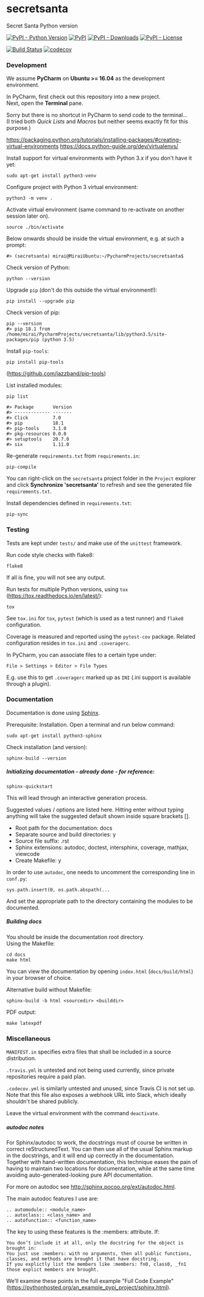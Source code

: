 # secretsanta
Secret Santa Python version

[![PyPI - Python Version](https://img.shields.io/pypi/pyversions/secretsanta.svg)](https://pypi.python.org/pypi/secretsanta)
[![PyPI](https://img.shields.io/pypi/v/secretsanta.svg)](https://pypi.python.org/pypi/secretsanta)
[![PyPI - Downloads](https://img.shields.io/pypi/dm/secretsanta.svg)](https://pypistats.org/packages/secretsanta)
[![PyPI - License](https://img.shields.io/pypi/l/secretsanta.svg)](https://pypi.python.org/pypi/secretsanta)

[![Build Status](https://travis-ci.org/miraisolutions/secretsanta.svg?branch=master)](https://travis-ci.org/miraisolutions/secretsanta)
[![codecov](https://codecov.io/gh/miraisolutions/secretsanta/branch/master/graph/badge.svg)](https://codecov.io/gh/miraisolutions/secretsanta)

### Development
We assume **PyCharm** on **Ubuntu >= 16.04** as the development environment.

In PyCharm, first check out this repository into a new project.  
Next, open the **Terminal** pane.

Sorry but there is no shortcut in PyCharm to send code to the terminal...  
(I tried both *Quick Lists* and *Macros* but neither seems exactly fit for this purpose.)

<https://packaging.python.org/tutorials/installing-packages/#creating-virtual-environments>
<https://docs.python-guide.org/dev/virtualenvs/>

Install support for virtual environments with Python 3.x if you don't have it yet:
```{bash, eval=FALSE}
sudo apt-get install python3-venv
```
Configure project with Python 3 virtual environment:
```{bash, eval=FALSE}
python3 -m venv .
```

Activate virtual environment (same command to re-activate on another session later on).
```{bash, eval=FALSE}
source ./bin/activate
```

Below onwards should be inside the virtual environment, e.g. at such a prompt:
```{bash, eval=FALSE}
#> (secretsanta) mirai@MiraiUbuntu:~/PycharmProjects/secretsanta$
```

Check version of Python:
```{bash, eval=FALSE}
python --version
```

Upgrade `pip` (don't do this outside the virtual environment!):
```{bash, eval=FALSE}
pip install --upgrade pip
```

Check version of pip:
```{bash, eval=FALSE}
pip --version
#> pip 18.1 from /home/mirai/PycharmProjects/secretsanta/lib/python3.5/site-packages/pip (python 3.5)
```

Install `pip-tools`:
```{bash, eval=FALSE}
pip install pip-tools
```
(<https://github.com/jazzband/pip-tools>)

List installed modules:
```{bash, eval=FALSE}
pip list
```
```
#> Package       Version
#> ------------- -------
#> Click         7.0    
#> pip           18.1   
#> pip-tools     3.1.0  
#> pkg-resources 0.0.0  
#> setuptools    20.7.0 
#> six           1.11.0 
```

Re-generate `requirements.txt` from `requirements.in`:
```{bash, eval=FALSE}
pip-compile
```
You can right-click on the `secretsanta` project folder in the `Project` explorer and click
**Synchronize 'secretsanta'** to refresh and see the generated file `requirements.txt`.

Install dependencies defined in `requirements.txt`:
```{bash, eval=FALSE}
pip-sync
```

### Testing
Tests are kept under `tests/` and make use of the `unittest` framework.

Run code style checks with flake8:
```{bash, eval=FALSE}
flake8
```
If all is fine, you will not see any output.

Run tests for multiple Python versions, using `tox` (<https://tox.readthedocs.io/en/latest/>):
```{bash, eval=FALSE}
tox
```
See `tox.ini` for `tox`, `pytest` (which is used as a test runner) and `flake8` configuration.

Coverage is measured and reported using the `pytest-cov` package.
Related configuration resides in `tox.ini` and `.coveragerc`.

In PyCharm, you can associate files to a certain type under:
```
File > Settings > Editor > File Types
```
E.g. use this to get `.coveragerc` marked up as `INI` (.ini support is available through a plugin).

### Documentation
Documentation is done using [Sphinx](http://www.sphinx-doc.org/en/master/usage/quickstart.html).

Prerequisite: Installation. Open a terminal and run below command:
```{bash, eval=FALSE}
sudo apt-get install python3-sphinx
```
Check installation (and version):
```{bash, eval=FALSE}
sphinx-build --version
```

##### Initializing documentation - already done - for reference:
```{bash, eval=FALSE}
sphinx-quickstart
```
This will lead through an interactive generation process.

Suggested values / options are listed here.
Hitting enter without typing anything will take the suggested default shown inside square brackets [].
* Root path for the documentation: docs
* Separate source and build directories: y
* Source file suffix: .rst
* Sphinx extensions: autodoc, doctest, intersphinx, coverage, mathjax, viewcode
* Create Makefile: y

In order to use `autodoc`, one needs to uncomment the corresponding line in `conf.py`:

```sys.path.insert(0, os.path.abspath(...```

And set the appropriate path to the directory containing the modules to be documented.

##### Building docs
You should be inside the documentation root directory.  
Using the Makefile:
```{bash, eval=FALSE}
cd docs
make html
```
You can view the documentation by opening `index.html` (`docs/build/html`) in your browser of choice.

Alternative build without Makefile:
```{bash, eval=FALSE}
sphinx-build -b html <sourcedir> <builddir>
```
PDF output:
```
make latexpdf
```

### Miscellaneous
`MANIFEST.in` specifies extra files that shall be included in a source distribution.

`.travis.yml` is untested and not being used currently, since private repositories require a paid plan.

`.codecov.yml` is similarly untested and unused, since Travis CI is not set up.  
Note that this file also exposes a webhook URL into Slack, which ideally shouldn't be shared publicly.

Leave the virtual environment with the command `deactivate`.

##### autodoc notes
For Sphinx/autodoc to work, the docstrings must of course be written in correct reStructuredText. You can then use all of the usual Sphinx markup in the docstrings, and it will end up correctly in the documentation. Together with hand-written documentation, this technique eases the pain of having to maintain two locations for documentation, while at the same time avoiding auto-generated-looking pure API documentation.

For more on autodoc see <http://sphinx.pocoo.org/ext/autodoc.html>.

The main autodoc features I use are:

    .. automodule:: <module_name>
    .. autoclass:: <class_name> and
    .. autofunction:: <function_name>

The key to using these features is the :members: attribute. If:

    You don’t include it at all, only the docstring for the object is brought in:
    You just use :members: with no arguments, then all public functions, classes, and methods are brought it that have docstring.
    If you explictly list the members like :members: fn0, class0, _fn1 those explict members are brought.

We’ll examine these points in the full example "Full Code Example" (<https://pythonhosted.org/an_example_pypi_project/sphinx.html>).
